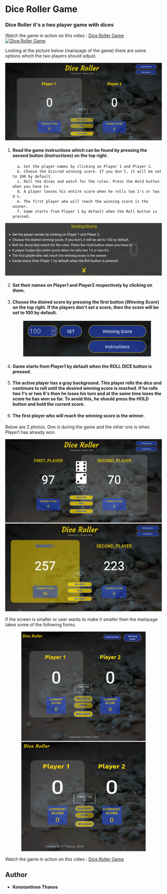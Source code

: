 # Dice Roller Game

### Dice Roller it's a two player game with dices
Watch the game in action on this video : [Dice Roller Game](https://www.youtube.com/watch?v=AiqHsKFflec)
[![Dice Roller Game](http://img.youtube.com/vi/AiqHsKFflec/0.jpg)](https://www.youtube.com/watch?v=AiqHsKFflec "Dice Roller Game")

Looking at the picture below (mainpage of the game) there are some options which the two players should adjust.  

<p align="center">
   <img src="imgs/full.png">
</p>

1. #### Read the game instructions which can be found by pressing the second button (*Instructions*) on the top right.  

   ```
     a. Set the player names by clicking on Player 1 and Player 2.
     b. Choose the disired winning score. If you don't, it will be set to 100 by default.
     c. Roll the dices and watch for the rules. Press the Hold button when you have to.
     d. A player looses his entire score when he rolls two 1's or two 6's.
     e. The first player who will reach the winning score is the winner.
     f. Game starts from Player 1 by default when the Roll button is pressed.
   ```
<p align="center">
  <img src="imgs/instructions.png">
</p>

2. #### Set their names on Player1 and Player2 respectively by clicking on them.

3. #### Choose the disired score by pressing the first button (*Winning Score*) on the top right. If the players don't set a score, then the score will be set to 100 by default.  
   <p align="center">
      <img src="imgs/set_score.png">
   </p>

4. #### Game starts from Player1 by default when the **ROLL DICE** button is pressed.  

5. #### The active player has a gray background. This player rolls the dice and continues to roll until the desired winning score is reached. If he rolls two 1's or two 6's then he loses his turn and at the same time loses the score he has won so far. To avoid this, he should press the **HOLD** button and hold the current score.  


5. #### The first player who will reach the winning score is the winner.  

Below are 2 photos. One is during the game and the other one is when Player1 has already won.
<p align="center">
  <img src="imgs/playing.png">
  <img src="imgs/winner.png">
</p>

If the screen is smaller or user wants to make it smaller then the mainpage takes some of the following forms.  
<p align="center">
  <img width="400" height="350" src="imgs/smaller_1.png">
  <img width="400" height="350" src="imgs/smaller_2.png">
</p>

Watch the game in action on this video : [Dice Roller Game](https://www.youtube.com/watch?v=AiqHsKFflec)

## Author
* **Konstantinos Thanos**
